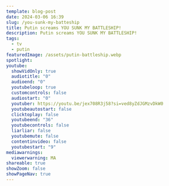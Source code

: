 ```yaml
---
template: blog-post
date: 2024-03-06 16:39
slug: /you-sunk-my-batteship
title: Putin screams YOU SUNK MY BATTLESHIP!
description: Putin screams YOU SUNK MY BATTLESHIP!
tags:
  - tv
  - putin
featuredImage: /assets/putin-battleship.webp
spotlight: 
youtube:
  showVidOnly: true
  audiotitle: "0"
  audioend: "0"
  youtubeloop: true
  customcontrols: false
  audiostart: "0"
  youtuber: https://youtu.be/jex708R3j58?si=ved8yZdJGMzvDkW0
  youtubeautostart: false
  clicktoplay: false
  youtubeend: "36"
  youtubecontrols: false
  liarliar: false
  youtubemute: false
  contentinvideo: false
  youtubestart: "9"
mediawarnings:
  viewerwarning: MA
shareable: true
showZoom: false
showPageNav: true
---
```

